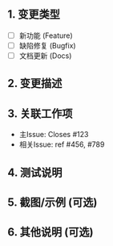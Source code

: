 <!-- [PR标题规范：类型] 简短描述 (关联ID) -->
<!-- 示例：[Feature] 用户登录支持OTP验证 (PROJ-123) -->

## 1. 变更类型
- [ ] 新功能 (Feature)
- [ ] 缺陷修复 (Bugfix)
- [ ] 文档更新 (Docs)

## 2. 变更描述
<!-- 简要说明这个PR要实现什么 -->

## 3. 关联工作项
<!-- 使用Github关键词实现自动化 -->
- 主Issue: Closes #123 
- 相关Issue: ref #456, #789

## 4. 测试说明
<!-- 描述如何测试这个变更，测试步骤等 -->

## 5. 截图/示例 (可选)
<!-- 对于UI变更，请提供前后对比截图 -->

## 6. 其他说明 (可选)
<!-- 需要特别注意的事项、依赖变更等 -->
